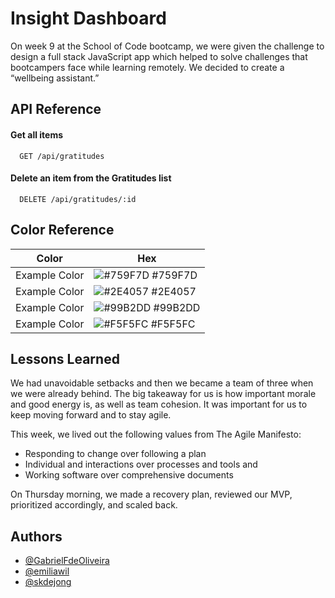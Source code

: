 
# Insight Dashboard

On week 9 at the School of Code bootcamp, we were given the challenge to design a full stack JavaScript app which helped to solve challenges that bootcampers face while learning remotely. We decided to create a “wellbeing assistant.” 

## API Reference

#### Get all items

```http
  GET /api/gratitudes
```
#### Delete an item from the Gratitudes list

```http
  DELETE /api/gratitudes/:id
```

## Color Reference

| Color             | Hex                                                                |
| ----------------- | ------------------------------------------------------------------ |
| Example Color | ![#759F7D](https://via.placeholder.com/10/759F7D?text=+) #759F7D |
| Example Color | ![#2E4057](https://via.placeholder.com/10/2E4057?text=+) #2E4057 |
| Example Color | ![#99B2DD](https://via.placeholder.com/10/99B2DD?text=+) #99B2DD |
| Example Color | ![#F5F5FC](https://via.placeholder.com/10/F5F5FC?text=+) #F5F5FC |


## Lessons Learned

We had unavoidable setbacks and then we became a team of three when we were already behind.
The big takeaway for us is how important morale and good energy is, as well as team cohesion.
It was important for us to keep moving forward and to stay agile. 

This week, we lived out the following values from The Agile Manifesto:
* Responding to change over following a plan
* Individual and interactions over processes and tools and 
* Working software over comprehensive documents 

On Thursday morning, we made a recovery plan, reviewed our MVP, prioritized accordingly, and scaled back.
## Authors

- [@GabrielFdeOliveira](https://www.github.com/GabrielFdeOliveira)
- [@emiliawil](https://www.github.com/emiliawil)
- [@skdejong](https://github.com/skdejong)

